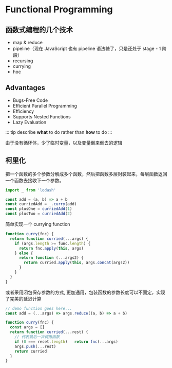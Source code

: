 # Functional Programming

## 函数式编程的几个技术
- map & reduce
- pipeline（现在 JavaScript 也有 pipeline 语法糖了，只是还处于 stage - 1 阶段）
- recursing
- currying
- hoc

## Advantages
- Bugs-Free Code
- Efficient Parallel Programming
- Efficiency
- Supports Nested Functions
- Lazy Evaluation

::: tip
describe **what** to do rather than **how** to do
:::

由于没有循环体，少了临时变量，以及变量倒来倒去的逻辑

## 柯里化
把一个函数的多个参数分解成多个函数，然后把函数多层封装起来，每层函数返回一个函数去接收下一个参数。
```javascript
import _ from 'lodash'

const add = (a, b) => a + b
const curriedAdd = _.curry(add)
const plusOne = curriedAdd(1)
const plusTwo = curriedAdd(2)
```
简单实现一个 currying function
```javascript
function curry(fnc) {
  return function curried(...args) {
    if (args.length >= func.length) {
      return fnc.apply(this, args)
    } else {
      return function (...args2) {
        return curried.apply(this, args.concat(args2))
      }
    }
  }
}
```
或者采用闭包保存参数的方式, 更加通用，包装函数的参数长度可以不固定，实现了完美的延迟计算
```javascript
// demo function goes here...
const add = (...args) => args.reduce((a, b) => a + b)

function curry(fnc) {
  const args = []
  return function curried(...rest) {
    // 代表最后一次调用函数
    if (0 === reset.length)   return fnc(...args)
    args.push(...rest)
    return curried
  }
}
```

